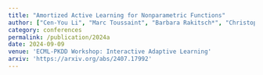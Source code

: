 ```yaml
---
title: "Amortized Active Learning for Nonparametric Functions"
author: ["Cen-You Li", "Marc Toussaint", "Barbara Rakitsch*", "Christoph Zimmer*"]
category: conferences
permalink: /publication/2024a
date: 2024-09-09
venue: 'ECML-PKDD Workshop: Interactive Adaptive Learning'
arxiv: 'https://arxiv.org/abs/2407.17992'
---
```



